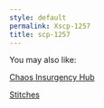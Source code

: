 ```yaml
---
style: default
permalink: Xscp-1257
title: scp-1257
---
```

You may also like:

[Chaos Insurgency Hub](http://scp-wiki.net/chaos-insurgency-hub)

[Stitches](http://scp-wiki.net/stitches)
